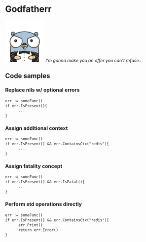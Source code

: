 # Godfatherr
![Godfather icon](https://github.com/juricaKenda/godfatherr/blob/master/visuals/godfatherr-icon-smallest.png)
*I'm gonna make you an offer you can't refuse..*  

## Code samples
### Replace nils w/ optional errors
    err := someFunc()
    if err.IsPresent(){
          ...
    }
### Assign additional context
    err := someFunc()
    if err.IsPresent() && err.ContainsCtx("redis"){
          ...
    }
### Assign fatality concept
    err := someFunc()
    if err.IsPresent() && err.IsFatal(){
          ...
    }

### Perform std operations directly
    err := someFunc()
    if err.IsPresent() && err.ContainsCtx("redis"){
          err.Print()
          return err.Error()
    }
